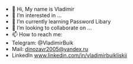 - 👋 Hi, My name is Vladimir
- 👀 I’m interested in ...
- 🌱 I’m currently learning Password Libary
- 💞️ I’m looking to collaborate on ...
- 📫 How to reach me:
- Telegram: @VladimirBuik
- Mail: dinozavr2005@yandex.ru
- LinkedIn www.linkedin.com/in/vladimirbuikliskii

<!---
dinozavr2005/dinozavr2005 is a ✨ special ✨ repository because its `README.md` (this file) appears on your GitHub profile.
You can click the Preview link to take a look at your changes.
--->
